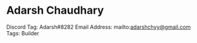 # Adarsh Chaudhary

Discord Tag: Adarsh#8282
Email Address: mailto:adarshchyy@gmail.com
Tags: Builder
